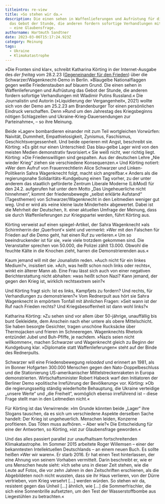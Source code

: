 ```yaml
---
titleintro: re-view
title: »So stehen wir da.«
description: Die einen sehen in Waffenlieferungen und Aufrüstung für die Ukraine
  das Gebot der Stunde, die anderen fordern sofortige Verhandlungen mit Russland
  – eine Glaubensfrage.
authorname: Hartmuth Sandtner
date: 2023-03-06T15:17:24.923Z
category: Meinung
tags:
  - Ukraine
  - Klimakatastrophe
---
```

»Die Fronten sind klar«, schreibt Katharina Körting in der Internet-Ausgabe des *der freitag* vom 28.2.23 ([Gegeneinander für den Frieden](https://www.freitag.de/autoren/katharina-koerting/demonstrationen-in-berlin-gegeneinander-fuer-den-frieden)) über die Schwarzer/Wagenknecht-Demo in Berlin. »Blaugelbe Nationalflaggen gegen weiße Friedenstauben auf blauem Grund. Die einen sehen in Waffenlieferungen und Aufrüstung das Gebot der Stunde, die anderen fordern sofortige Verhandlungen mit Wladimir Putins Russland.« Die Journalistin und Autorin (»Liquidierung der Vergangenheit«, 2021) wollte sich von der Demo am 25.2.23 am Brandenburger Tor einen persönlichen Eindruck verschaffen. Denn »Rund um den Jahrestag des Kriegsbeginns nötigen Schlagzeilen und Ukraine-Krieg-Dauersendungen zur Parteinahme«, – so ihre Meinung. 

Beide »Lager« bombardieren einander mit zum Teil wortgleichen Vorwürfen: Naivität, Dummheit, Empathielosigkeit, Zynismus, Faschismus, Geschichtsvergessenheit. Und beide operieren mit Angst, beschreibt sie. Körting: »Es gibt nur einen Unterschied: Das blau-gelbe Lager wird von den meisten Medien demonstrativ favorisiert.« Sie weiß nicht, wer richtig liegt. Körting: »Die Friedenswilligen sind gespalten. Aus der deutschen Lehre „Nie wieder Krieg“ ziehen sie verschiedene Konsequenzen.« Und Körting notiert: »Wer dem Aufruf von Frauenrechtlerin Alice Schwarzer und Linken-Politikerin Sahra Wagenknecht folgt, macht sich angreifbar.« Anders als die regierungsnahe Solidaritäts-Kundgebung einen Tag vorher, zu der unter anderem das staatlich geförderte Zentrum Liberale Moderne (LibMod) für den 24.2. aufgerufen hat unter dem Motto „Das Ungeheuerliche nicht hinnehmen“, kommt der friedensbewegte „selbst erklärte Aufstand“ (Tagesthemen) von Schwarzer/Wagenknecht in den Leitmedien weniger gut weg. Und er wird als »eine kleine laute Minderheit« abgewertet. Dabei ist die Mehrheit der Deutschen, lt. einer aktuellen Umfrage der Meinung, dass sie durch Waffenlieferungen zur Kriegspartei werden, führt Körting aus. 

Körting verweist auf einen spiegel-Artikel, der Sahra Wagenknecht »als Schirmherrin der ‚Querfront‘« sieht und vermerkt: »Wer mit den Falschen für Frieden auf die Demo geht, hat einen Ruf zu verlieren.« Um so beeindruckender ist für sie, »wie viele trotzdem gekommen sind. Die Veranstalter sprechen von 50.000, die Polizei zählt 13.000. Obwohl die feuchte Kälte in die Knochen zieht, harren die Demonstrierenden aus.« 

Kaum jemand will mit der Jounalistin reden. »Auch nicht für ein linkes Medium?«, insistiert sie. »Ach, was heißt schon noch links oder rechts«, winkt ein älterer Mann ab. Eine Frau lässt sich auch von einer negativen Berichterstattung nicht abhalten: »was heißt schon Nazi? Kann jemand, der gegen den Krieg ist, wirklich rechtsextrem sein?«

Und Körting fragt sich: Ist es links, Kampfjets zu fordern? Und rechts, für Verhandlungen zu demonstrieren?« Vom Rednerpult aus hört sie Sahra Wagenknecht in empörtem Tonfall mit ähnlichen Fragen: »Seit wann ist der Ruf nach Frieden rechts? Und Kriegsbesoffenheit ist dann wohl links?« 

Katharina Körting: »Zu sehen sind vor allem über 50-jährige, unauffällig bis bunt Gekleidete, dem Anschein nach eher untere als obere Mittelschicht. Sie haben besorgte Gesichter, tragen unschöne Rucksäcke über Thermojacken und frieren im Schneeregen. Wagenknechts Rhetorik entzündet Jubel und Buh-Pfiffe, je nachdem. »Nazis seien nicht willkommen«, machen Schwarzer und Wagenknecht gleich zu Beginn der Kundgebung klar. »Diplomatie statt Waffenlieferungen« steht auf der Binde des Rednerpults.

Schwarzer will eine Friedensbewegung *reloaded* und erinnert an 1981, als im Bonner Hofgarten 300.000 Menschen gegen den Nato-Doppelbeschluss und die Stationierung US-amerikanischer Mittelstreckenraketen in Europa demonstrierten. Wirtschaftsminister Robert Habeck warf den Initiatoren der Berliner Demo »politische Irreführung der Bevölkerung« vor. Körting: »Ob die regierungsseitig ständig wiederholte Behauptung, die Ukraine verteidige „unsere Werte“ und „die Freiheit“, womöglich ebenso irreführend ist – diese Frage stellt man in den Leitmedien nicht.«

Für Körting ist das Verwirrende: »Im Grunde könnten beide „Lager“ ihre Slogans tauschen, da es sich um verschiedene Aspekte derselben Sache handelt: Der Krieg ist ungeheuerlich. Menschen leiden, Konzerne profitieren. Das Töten muss aufhören. – Aber wie?« Die Entscheidung für eine der Antworten, so Körting, »ist zur Glaubensfrage geworden.«

Und das alles passiert parallel zur unaufhaltsam fortschreitenden Klimakatastrophe. Im Sommer 2015 arbeitete Roger Willemsen – einer der bekanntesten Intellektuellen Deutschlands – an einem neuen Buch. Es sollte heißen »Wer wir waren«. Er starb 2016. Er hat einen Text hinterlassen, der eine Ahnung von seinem Vorhaben vermittelt. Darin beschreibt er, wie er uns Menschen heute sieht: »Ich sehe uns in dieser Zeit stehen, wie die Leute auf Fotos, die vor zehn Jahren in den Zeitschriften erschienen, als die Abgebildeten noch nicht wussten, dass sie ihr Haus verlieren, von der Dürre vertrieben, vom Krieg versehrt \[…] werden würden. So stehen wir da, resistent gegen das Unheil \[…] ähnlich, wie \[…] die Sommerfrischler, die sich eine Sonnenbrille aufsetzten, um den Test der Wasserstoffbombe aus Liegestühlen zu betrachten.«